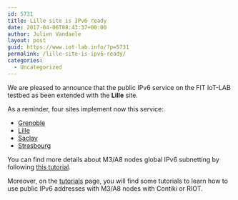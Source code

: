 ```yaml
---
id: 5731
title: Lille site is IPv6 ready
date: 2017-04-06T08:43:37+00:00
author: Julien Vandaele
layout: post
guid: https://www.iot-lab.info/?p=5731
permalink: /lille-site-is-ipv6-ready/
categories:
  - Uncategorized
---
```

<div class="pf-content">
  <p>
    We are pleased to announce that the public IPv6 service on the FIT IoT-LAB testbed as been extended with the <strong>Lille</strong> site.
  </p>
  
  <p>
    As a reminder, four sites implement now this service:
  </p>
  
  <ul>
    <li>
      <a href="https://www.iot-lab.info/deployment/grenoble/" title="Grenoble" target="">Grenoble</a>
    </li>
    <li>
      <a href="https://www.iot-lab.info/deployment/lille/" title="Lille" target="">Lille</a>
    </li>
    <li>
      <a href="https://www.iot-lab.info/deployment/saclay/" title="Saclay" target="">Saclay</a>
    </li>
    <li>
      <a href="https://www.iot-lab.info/deployment/strasbourg/" title="Strasbourg" target="">Strasbourg</a>
    </li>
  </ul>
  
  <p>
    You can find more details about M3/A8 nodes global IPv6 subnetting by following <a title="Understand IPv6 Subnetting on the FIT IoT-LAB testbed" href="https://www.iot-lab.info/tutorials/understand-ipv6-subnetting-on-the-fit-iot-lab-testbed/">this tutorial</a>.
  </p>
  
  <p>
    Moreover, on the <a href="/tutorials" title="Tutorials">tutorials</a> page, you will find some tutorials to learn how to use public IPv6 addresses with M3/A8 nodes with Contiki or RIOT.
  </p>
</div>